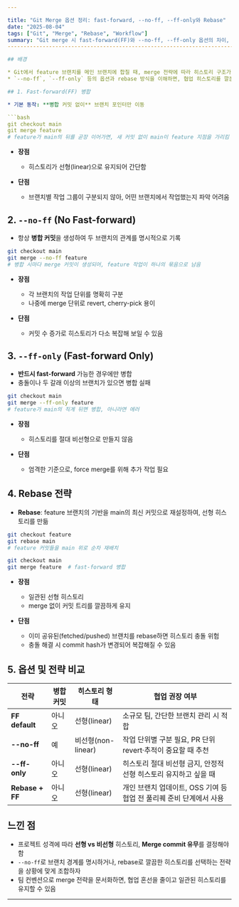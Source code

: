 ```yaml
---

title: "Git Merge 옵션 정리: fast-forward, --no-ff, --ff-only와 Rebase"
date: "2025-08-04"
tags: ["Git", "Merge", "Rebase", "Workflow"]
summary: "Git merge 시 fast-forward(FF)와 --no-ff, --ff-only 옵션의 차이, 그리고 rebase 전략을 비교합니다."
-----------------------------------------------------------------------------------------

## 배경

* Git에서 feature 브랜치를 메인 브랜치에 합칠 때, merge 전략에 따라 히스토리 구조가 달라짐
* `--no-ff`, `--ff-only` 등의 옵션과 rebase 방식을 이해하면, 협업 히스토리를 깔끔하게 관리할 수 있음

## 1. Fast-forward(FF) 병합

* 기본 동작: **병합 커밋 없이** 브랜치 포인터만 이동

```bash
git checkout main
git merge feature
# feature가 main의 뒤를 곧장 이어가면, 새 커밋 없이 main이 feature 지점을 가리킴
```

* **장점**

  * 히스토리가 선형(linear)으로 유지되어 간단함
* **단점**

  * 브랜치별 작업 그룹이 구분되지 않아, 어떤 브랜치에서 작업했는지 파악 어려움

## 2. `--no-ff` (No Fast-forward)

* 항상 **병합 커밋**을 생성하여 두 브랜치의 관계를 명시적으로 기록

```bash
git checkout main
git merge --no-ff feature
# 병합 시마다 merge 커밋이 생성되어, feature 작업이 하나의 묶음으로 남음
```

* **장점**

  * 각 브랜치의 작업 단위를 명확히 구분
  * 나중에 merge 단위로 revert, cherry-pick 용이
* **단점**

  * 커밋 수 증가로 히스토리가 다소 복잡해 보일 수 있음

## 3. `--ff-only` (Fast-forward Only)

* **반드시 fast-forward** 가능한 경우에만 병합
* 충돌이나 두 갈래 이상의 브랜치가 있으면 병합 실패

```bash
git checkout main
git merge --ff-only feature
# feature가 main의 직계 뒤면 병합, 아니라면 에러
```

* **장점**

  * 히스토리를 절대 비선형으로 만들지 않음
* **단점**

  * 엄격한 기준으로, force merge를 위해 추가 작업 필요

## 4. Rebase 전략

* **Rebase**: feature 브랜치의 기반을 main의 최신 커밋으로 재설정하여, 선형 히스토리를 만듦

```bash
git checkout feature
git rebase main
# feature 커밋들을 main 위로 순차 재배치

git checkout main
git merge feature  # fast-forward 병합
```

* **장점**

  * 일관된 선형 히스토리
  * merge 없이 커밋 트리를 깔끔하게 유지
* **단점**

  * 이미 공유된(fetched/pushed) 브랜치를 rebase하면 히스토리 충돌 위험
  * 충돌 해결 시 commit hash가 변경되어 복잡해질 수 있음

## 5. 옵션 및 전략 비교

| 전략              | 병합 커밋 | 히스토리 형태         | 협업 권장 여부                                  |
| --------------- | ----- | --------------- | ----------------------------------------- |
| **FF default**  | 아니오   | 선형(linear)      | 소규모 팀, 간단한 브랜치 관리 시 적합                    |
| **--no-ff**     | 예     | 비선형(non-linear) | 작업 단위별 구분 필요, PR 단위 revert·추적이 중요할 때 추천   |
| **--ff-only**   | 아니오   | 선형(linear)      | 히스토리 절대 비선형 금지, 안정적 선형 히스토리 유지하고 싶을 때     |
| **Rebase + FF** | 아니오   | 선형(linear)      | 개인 브랜치 업데이트, OSS 기여 등 협업 전 풀리퀘 준비 단계에서 사용 |

## 느낀 점

* 프로젝트 성격에 따라 **선형 vs 비선형** 히스토리, **Merge commit 유무**를 결정해야 함
* `--no-ff`로 브랜치 경계를 명시하거나, rebase로 깔끔한 히스토리를 선택하는 전략을 상황에 맞게 조합하자
* 팀 컨벤션으로 merge 전략을 문서화하면, 협업 혼선을 줄이고 일관된 히스토리를 유지할 수 있음

---
```


